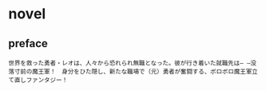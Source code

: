 # novel

## preface


```
世界を救った勇者・レオは、人々から恐れられ無職となった。彼が行き着いた就職先は― ―没落寸前の魔王軍！　身分をひた隠し、新たな職場で（元）勇者が奮闘する、ボロボロ魔王軍立て直しファンタジー！
```
